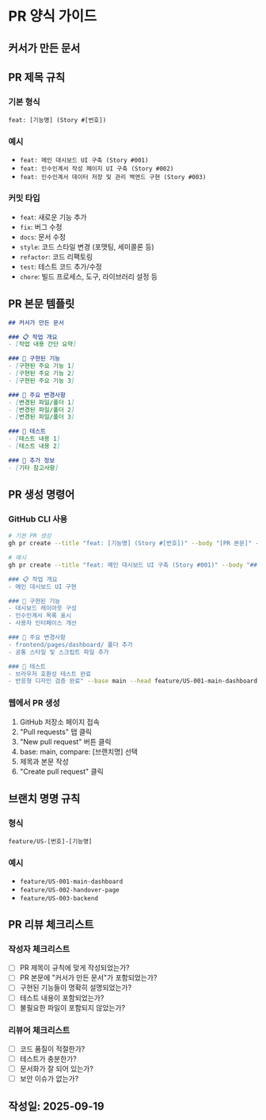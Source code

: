 # PR 양식 가이드

## 커서가 만든 문서

## PR 제목 규칙

### 기본 형식
```
feat: [기능명] (Story #[번호])
```

### 예시
- `feat: 메인 대시보드 UI 구축 (Story #001)`
- `feat: 인수인계서 작성 페이지 UI 구축 (Story #002)`
- `feat: 인수인계서 데이터 저장 및 관리 백엔드 구현 (Story #003)`

### 커밋 타입
- `feat`: 새로운 기능 추가
- `fix`: 버그 수정
- `docs`: 문서 수정
- `style`: 코드 스타일 변경 (포맷팅, 세미콜론 등)
- `refactor`: 코드 리팩토링
- `test`: 테스트 코드 추가/수정
- `chore`: 빌드 프로세스, 도구, 라이브러리 설정 등

## PR 본문 템플릿

```markdown
## 커서가 만든 문서

### 📋 작업 개요
- [작업 내용 간단 요약]

### 🚀 구현된 기능
- [구현된 주요 기능 1]
- [구현된 주요 기능 2]
- [구현된 주요 기능 3]

### 📁 주요 변경사항
- [변경된 파일/폴더 1]
- [변경된 파일/폴더 2]
- [변경된 파일/폴더 3]

### 🧪 테스트
- [테스트 내용 1]
- [테스트 내용 2]

### 📝 추가 정보
- [기타 참고사항]
```

## PR 생성 명령어

### GitHub CLI 사용
```bash
# 기본 PR 생성
gh pr create --title "feat: [기능명] (Story #[번호])" --body "[PR 본문]" --base main --head [브랜치명]

# 예시
gh pr create --title "feat: 메인 대시보드 UI 구축 (Story #001)" --body "## 커서가 만든 문서

### 📋 작업 개요
- 메인 대시보드 UI 구현

### 🚀 구현된 기능
- 대시보드 레이아웃 구성
- 인수인계서 목록 표시
- 사용자 인터페이스 개선

### 📁 주요 변경사항
- frontend/pages/dashboard/ 폴더 추가
- 공통 스타일 및 스크립트 파일 추가

### 🧪 테스트
- 브라우저 호환성 테스트 완료
- 반응형 디자인 검증 완료" --base main --head feature/US-001-main-dashboard
```

### 웹에서 PR 생성
1. GitHub 저장소 페이지 접속
2. "Pull requests" 탭 클릭
3. "New pull request" 버튼 클릭
4. base: main, compare: [브랜치명] 선택
5. 제목과 본문 작성
6. "Create pull request" 클릭

## 브랜치 명명 규칙

### 형식
```
feature/US-[번호]-[기능명]
```

### 예시
- `feature/US-001-main-dashboard`
- `feature/US-002-handover-page`
- `feature/US-003-backend`

## PR 리뷰 체크리스트

### 작성자 체크리스트
- [ ] PR 제목이 규칙에 맞게 작성되었는가?
- [ ] PR 본문에 "커서가 만든 문서"가 포함되었는가?
- [ ] 구현된 기능들이 명확히 설명되었는가?
- [ ] 테스트 내용이 포함되었는가?
- [ ] 불필요한 파일이 포함되지 않았는가?

### 리뷰어 체크리스트
- [ ] 코드 품질이 적절한가?
- [ ] 테스트가 충분한가?
- [ ] 문서화가 잘 되어 있는가?
- [ ] 보안 이슈가 없는가?

## 작성일: 2025-09-19
